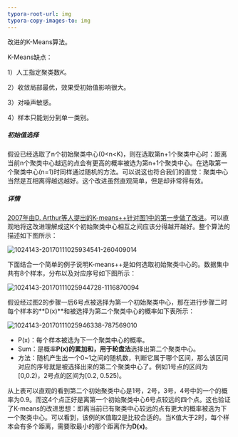 ```yaml
---
typora-root-url: img
typora-copy-images-to: img
---
```


改进的K-Means算法。

K-Means缺点：

1）人工指定聚类数$K$。

2）收敛局部最优，效果受初始值影响很大。

3）对噪声敏感。

4）样本只能划分到单一类别。



##### 初始值选择

假设已经选取了n个初始聚类中心(0<n<K)，则在选取第n+1个聚类中心时：距离当前n个聚类中心越远的点会有更高的概率被选为第n+1个聚类中心。在选取第一个聚类中心(n=1)时同样通过随机的方法。可以说这也符合我们的直觉：聚类中心当然是互相离得越远越好。这个改进虽然直观简单，但是却非常得有效。

##### 详情

 [2007年由D. Arthur等人提出的K-means++针对图1中的第一步做了改进](http://ilpubs.stanford.edu:8090/778/1/2006-13.pdf)。可以直观地将这改进理解成这K个初始聚类中心相互之间应该分得越开越好。整个算法的描述如下图所示：

![1024143-20170111025934541-260409014](/1024143-20170111025934541-260409014.png)

​      下面结合一个简单的例子说明K-means++是如何选取初始聚类中心的。数据集中共有8个样本，分布以及对应序号如下图所示：

![1024143-20170111025944728-1116870094](/1024143-20170111025944728-1116870094.png)

​      假设经过图2的步骤一后6号点被选择为第一个初始聚类中心，那在进行步骤二时每个样本的**D(x)**和被选择为第二个聚类中心的概率如下表所示：

![1024143-20170111025946338-787569010](/1024143-20170111025946338-787569010.png)

- P(x)：每个样本被选为下一个聚类中心的概率。
- Sum：是概率**P(x)**的累加和，用于**轮盘法**选择出第二个聚类中心。
- 方法：随机产生出一个0~1之间的随机数，判断它属于哪个区间，那么该区间对应的序号就是被选择出来的第二个聚类中心了。例如1号点的区间为[0,0.2)，2号点的区间为[0.2, 0.525)。

​      从上表可以直观的看到第二个初始聚类中心是1号，2号，3号，4号中的一个的概率为0.9。而这4个点正好是离第一个初始聚类中心6号点较远的四个点。这也验证了K-means的改进思想：即离当前已有聚类中心较远的点有更大的概率被选为下一个聚类中心。可以看到，该例的K值取2是比较合适的。当K值大于2时，每个样本会有多个距离，需要取最小的那个距离作为**D(x)**。